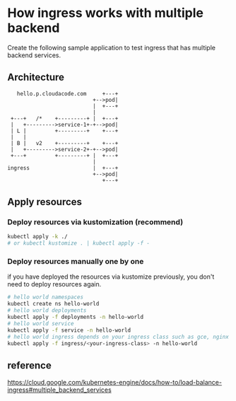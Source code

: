 # How ingress works with multiple backend

Create the following sample application to test ingress that has multiple backend services.

## Architecture

```
   hello.p.cloudacode.com     +---+
                           +-->pod|
                           |  +---+
                           |
 +---+   /*    +---------+ |  +---+
 |   +--------->service-1+-+-->pod|
 | L |         +---------+    +---+
 |   |
 | B |   v2    +---------+    +---+
 |   +--------->service-2+-+-->pod|
 +---+         +---------+ |  +---+
                           |
ingress                    |  +---+
                           +-->pod|
                              +---+
```

## Apply resources

### Deploy resources via kustomization (recommend)
```bash
kubectl apply -k ./
# or kubectl kustomize . | kubectl apply -f -
```

### Deploy resources manually one by one
if you have deployed the resources via kustomize previously, you don't need to deploy resources again.

```bash
# hello world namespaces
kubectl create ns hello-world
# hello world deployments
kubectl apply -f deployments -n hello-world
# hello world service
kubectl apply -f service -n hello-world
# hello world ingress depends on your ingress class such as gce, nginx
kubectl apply -f ingress/<your-ingress-class> -n hello-world
```


## reference

https://cloud.google.com/kubernetes-engine/docs/how-to/load-balance-ingress#multiple_backend_services
